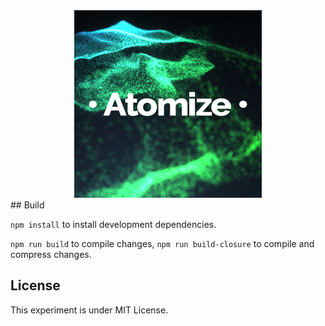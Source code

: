 <center>
  <a href="https://sciecode.github.io/"><img src="assets/images/logo.png" width="300" height="300"/>
  </a>
</center>
## Build

`npm install` to install development dependencies.

`npm run build` to compile changes, `npm run build-closure` to compile and compress changes.

## License
This experiment is under MIT License.
